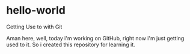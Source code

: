 # hello-world
Getting Use to with Git

Aman here, well, today i'm working on GitHub, right now i'm just getting used to it.
So i created this repository for learning it.
